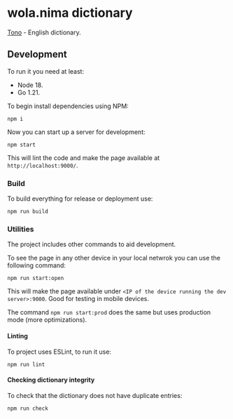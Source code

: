 # wola.nima dictionary

[Tono](https://jprogr.github.io/tono-language) - English dictionary.

## Development

To run it you need at least:

- Node 18.
- Go 1.21.

To begin install dependencies using NPM:

```
npm i
```

Now you can start up a server for development:

```
npm start
```

This will lint the code and make the page available at `http://localhost:9000/`.

### Build

To build everything for release or deployment use:

```
npm run build
```

### Utilities

The project includes other commands to aid development.

To see the page in any other device in your local netwrok you can use the following command:

```
npm run start:open
```

This will make the page available under `<IP of the device running the dev server>:9000`. Good for testing in mobile devices.

The command `npm run start:prod` does the same but uses production mode (more optimizations).

#### Linting

To project uses ESLint, to run it use:

```
npm run lint
```

#### Checking dictionary integrity

To check that the dictionary does not have duplicate entries:

```
npm run check
```
